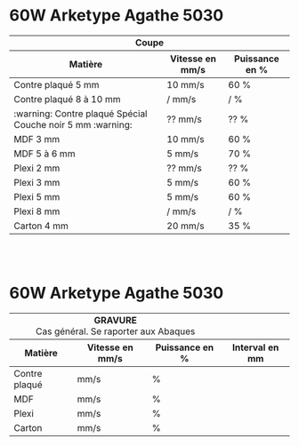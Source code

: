 
# 60W Arketype Agathe 5030

<table>
  <tr style='border-bottom:1.0pt solid; border-top:1.0pt solid'>
    <td colspan="3"><center><b>Coupe</center></td>
  <tr>
  <tr style='border-bottom:1.0pt solid'>
    <th><b>Matière</th>
    <th>Vitesse en mm/s</th>
    <th>Puissance en %</b></th>
  </tr>
  <tr>
    <td>Contre plaqué 5 mm</td>
    <td> 10 mm/s</td>
    <td> 60 %</td>
  </tr>
  <tr>
    <td>Contre plaqué 8 à 10 mm</td>
    <td> / mm/s</td>
    <td> / %</td>
  <tr>
    <td> :warning: Contre plaqué Spécial Couche noir 5 mm :warning: </td>
    <td> ?? mm/s</td>
    <td> ?? %</td>
  </tr>
  <tr>
    <td>MDF 3 mm</td>
    <td> 10 mm/s</td>
    <td> 60 %</td>
  </tr>
  <tr>
    <td>MDF 5 à 6 mm</td>
    <td> 5 mm/s</td>
    <td> 70 %</td>
  </tr>
  <tr>
    <td>Plexi 2 mm</td>
    <td> ?? mm/s</td>
    <td> ?? %</td>
  </tr>
  <tr>
    <td>Plexi 3 mm</td>
    <td> 5 mm/s</td>
    <td> 60 %</td>
  </tr>
  <tr>
    <td>Plexi 5 mm</td>
    <td> 5 mm/s</td>
    <td> 60 %</td>
  </tr>
  <tr>
    <td>Plexi 8 mm</td>
    <td> / mm/s</td>
    <td> / %</td>
  </tr>
  <tr >
    <td>Carton 4 mm</td>
    <td> 20 mm/s</td>
    <td> 35 %</td>
  </tr >
  
  </table>
  &nbsp<BR/>
  &nbsp
  
  # 60W Arketype Agathe 5030
  <table>
  <tr style='border-bottom:1.0pt solid; border-top:1.0pt solid'>
    <td colspan="3"><center><b>GRAVURE </b><BR/> Cas général. Se raporter aux Abaques </center></td>
  <tr>
    <tr style='border-bottom:1.0pt solid'>
    <th><b>Matière</th>
    <th>Vitesse en mm/s</th>
    <th>Puissance en %</b></th>
    <th>Interval en mm</b></th>
  </tr>
  <tr>
    <td>Contre plaqué</td>
    <td> mm/s</td>
    <td> %</td>
    <td></td>
  </tr>
  <tr>
    <td>MDF</td>
    <td> mm/s</td>
    <td> %</td>
    <td></td>
  </tr>
  <tr>
    <td>Plexi</td>
    <td> mm/s</td>
    <td> %</td>
    <td></td>
  </tr>
    <tr>
    <td>Carton</td>
    <td> mm/s</td>
    <td> %</td>
    <td></td>
  </tr>

</table>
